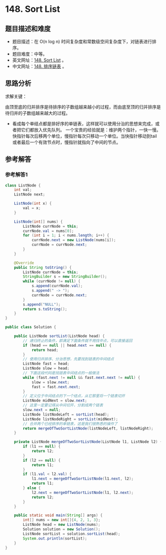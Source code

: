 # 148. Sort List

## 题目描述和难度
+ 题目描述：在 O(n log n) 时间复杂度和常数级空间复杂度下，对链表进行排序。
+ 题目难度：中等。
+ 英文网址：[148. Sort List](https://leetcode.com/problems/sort-list/description/)  。
+ 中文网址：[148. 排序链表](https://leetcode-cn.com/problems/sort-list/description/)  。
## 思路分析
求解关键：

由顶至底的归并排序是待排序的子数组越来越小的过程，而由底至顶的归并排序是待归并的子数组越来越大的过程。
+ 看成每个单结点都是排好序的单链表，这样就可以使用分治的思想来完成，或者把它们都放入优先队列。
一个宝贵的经验就是：维护两个指针，一快一慢。快指针每次后移两个单位，慢指针每次只移动一个单位。当快指针移动到tail或者最后一个有效节点时，慢指针就指向了中间的节点。

## 参考解答
### 参考解答1

```java
class ListNode {
    int val;
    ListNode next;

    ListNode(int x) {
        val = x;
    }

    ListNode(int[] nums) {
        ListNode currNode = this;
        currNode.val = nums[0];
        for (int i = 1; i < nums.length; i++) {
            currNode.next = new ListNode(nums[i]);
            currNode = currNode.next;
        }
    }

    @Override
    public String toString() {
        ListNode currNode = this;
        StringBuilder s = new StringBuilder();
        while (currNode != null) {
            s.append(currNode.val);
            s.append(" -> ");
            currNode = currNode.next;
        }
        s.append("NULL");
        return s.toString();
    }
}

public class Solution {

    public ListNode sortList(ListNode head) {
        // 递归终止的条件，即满足下面条件就不用找中点，可以直接返回
        if (head == null || head.next == null) {
            return head;
        }
        // 使用归并排序、分治思想，先要找到链表的中间结点
        ListNode fast = head;
        ListNode slow = head;
        // 下面这段代码是找链表中间结点的一般做法
        while (fast.next != null && fast.next.next != null) {
            slow = slow.next;
            fast = fast.next.next;
        }
        // 定义位于中间结点的下一个结点，从它那里将一个链表切开
        ListNode midNext = slow.next;
        // 这里一定要记得从中间切开，分割成两个链表
        slow.next = null;
        ListNode listNodeLeft = sortList(head);
        ListNode listNodeRight = sortList(midNext);
        // 合并两个已经排序的单链表，这是我们很熟悉的操作了
        return mergeOfTwoSortListNode(listNodeLeft, listNodeRight);
    }

    private ListNode mergeOfTwoSortListNode(ListNode l1, ListNode l2) {
        if (l1 == null) {
            return l2;
        }
        if (l2 == null) {
            return l1;
        }
        if (l1.val < l2.val) {
            l1.next = mergeOfTwoSortListNode(l1.next, l2);
            return l1;
        } else {
            l2.next = mergeOfTwoSortListNode(l1, l2.next);
            return l2;
        }
    }

    public static void main(String[] args) {
        int[] nums = new int[]{4, 2, 1, 3};
        ListNode head = new ListNode(nums);
        Solution solution = new Solution();
        ListNode sortList = solution.sortList(head);
        System.out.println(sortList);
    }
}
```